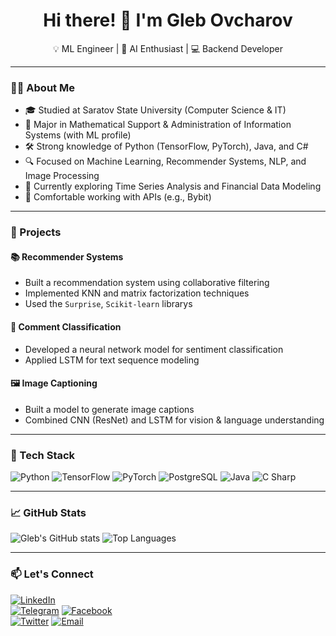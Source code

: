 <h1 align="center">Hi there! 👋 I'm Gleb Ovcharov</h1>
<p align="center">💡 ML Engineer | 🧠 AI Enthusiast | 💻 Backend Developer</p>

---

### 🧑‍💻 About Me
- 🎓 Studied at Saratov State University (Computer Science & IT)
- 🧭 Major in Mathematical Support & Administration of Information Systems (with ML profile)
- 🛠️ Strong knowledge of Python (TensorFlow, PyTorch), Java, and C#
- 🔍 Focused on Machine Learning, Recommender Systems, NLP, and Image Processing
- 🌱 Currently exploring Time Series Analysis and Financial Data Modeling
- 🔌 Comfortable working with APIs (e.g., Bybit)

---

### 🧪 Projects

#### 📚 Recommender Systems
- Built a recommendation system using collaborative filtering
- Implemented KNN and matrix factorization techniques
- Used the `Surprise`, `Scikit-learn` librarys

#### 💬 Comment Classification
- Developed a neural network model for sentiment classification
- Applied LSTM for text sequence modeling

#### 🖼️ Image Captioning
- Built a model to generate image captions
- Combined CNN (ResNet) and LSTM for vision & language understanding

---

### 🧰 Tech Stack
![Python](https://img.shields.io/badge/Python-3670A0?style=for-the-badge&logo=python&logoColor=ffdd54)
![TensorFlow](https://img.shields.io/badge/TensorFlow-FF6F00?style=for-the-badge&logo=tensorflow&logoColor=white)
![PyTorch](https://img.shields.io/badge/PyTorch-EE4C2C?style=for-the-badge&logo=pytorch&logoColor=white)
![PostgreSQL](https://img.shields.io/badge/PostgreSQL-316192?style=for-the-badge&logo=postgresql&logoColor=white)
![Java](https://img.shields.io/badge/Java-ED8B00?style=for-the-badge&logo=java&logoColor=white)
![C Sharp](https://img.shields.io/badge/C%23-239120?style=for-the-badge&logo=c-sharp&logoColor=white)

---

### 📈 GitHub Stats
![Gleb's GitHub stats](https://github-readme-stats.vercel.app/api?username=YTIputi&show_icons=true&theme=tokyonight)
![Top Languages](https://github-readme-stats.vercel.app/api/top-langs/?username=YTIputi&layout=compact&theme=tokyonight)

---

### 📫 Let's Connect

[![LinkedIn](https://img.shields.io/badge/LinkedIn-blue?style=flat&logo=linkedin&labelColor=blue)](https://www.linkedin.com/in/gleb-ovcharov-535101365/)  
[![Telegram](https://img.shields.io/badge/Telegram-2CA5E0?style=flat&logo=telegram&logoColor=white)](https://t.me/puiqw) 
[![Facebook](https://img.shields.io/badge/Facebook-1877F2?style=flat&logo=facebook&logoColor=white)](https://www.facebook.com/profile.php?id=61576148487789)  
[![Twitter](https://img.shields.io/badge/Twitter-1DA1F2?style=flat&logo=twitter&logoColor=white)](https://x.com/iam_gleb)
[![Email](https://img.shields.io/badge/Email-D14836?style=flat&logo=gmail&logoColor=white)](mailto:glebov274@gmail.com) 
